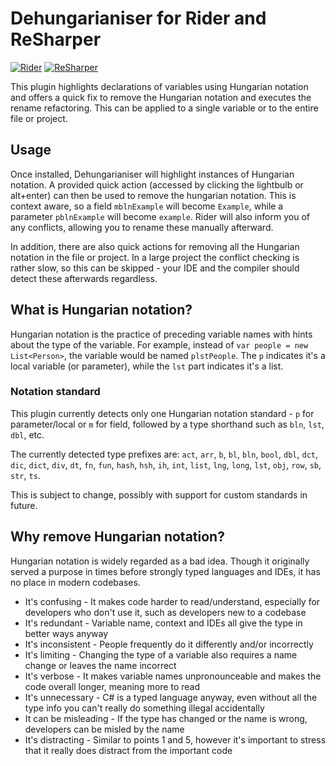 # Dehungarianiser for Rider and ReSharper

[![Rider](https://img.shields.io/jetbrains/plugin/v/21601-dehungarianiser.svg?label=Rider&colorB=0A7BBB&style=for-the-badge&logo=rider)](https://plugins.jetbrains.com/plugin/21601-dehungarianiser)
[![ReSharper](https://img.shields.io/jetbrains/plugin/v/21601-dehungarianiser.svg?label=ReSharper&colorB=0A7BBB&style=for-the-badge&logo=resharper)](https://plugins.jetbrains.com/plugin/21601-dehungarianiser)

This plugin highlights declarations of variables using Hungarian notation and offers a quick fix to remove the Hungarian notation and executes the rename refactoring. This can be applied to a single variable or to the entire file or project.

## Usage

Once installed, Dehungarianiser will highlight instances of Hungarian notation. A provided quick action (accessed by clicking the lightbulb or alt+enter) can then be used to remove the hungarian notation. This is context aware, so a field `mblnExample` will become `Example`, while a parameter `pblnExample` will become `example`. Rider will also inform you of any conflicts, allowing you to rename these manually afterward.

In addition, there are also quick actions for removing all the Hungarian notation in the file or project. In a large project the conflict checking is rather slow, so this can be skipped - your IDE and the compiler should detect these afterwards regardless.

## What is Hungarian notation?

Hungarian notation is the practice of preceding variable names with hints about the type of the variable. For example, instead of `var people = new List<Person>`, the variable would be named `plstPeople`. The `p` indicates it's a local variable (or parameter), while the `lst` part indicates it's a list.

### Notation standard

This plugin currently detects only one Hungarian notation standard - `p` for parameter/local or `m` for field, followed by a type shorthand such as `bln`, `lst`, `dbl`, etc.

The currently detected type prefixes are: `act`, `arr`, `b`, `bl`, `bln`, `bool`, `dbl`, `dct`, `dic`, `dict`, `div`, `dt`, `fn`, `fun`, `hash`, `hsh`, `ih`, `int`, `list`, `lng`, `long`, `lst`, `obj`, `row`, `sb`, `str`, `ts`.

This is subject to change, possibly with support for custom standards in future.

## Why remove Hungarian notation?

Hungarian notation is widely regarded as a bad idea. Though it originally served a purpose in times before strongly typed languages and IDEs, it has no place in modern codebases.

- It's confusing - It makes code harder to read/understand, especially for developers who don't use it, such as developers new to a codebase
- It's redundant - Variable name, context and IDEs all give the type in better ways anyway
- It's inconsistent - People frequently do it differently and/or incorrectly
- It's limiting - Changing the type of a variable also requires a name change or leaves the name incorrect
- It's verbose - It makes variable names unpronounceable and makes the code overall longer, meaning more to read
- It's unnecessary - C# is a typed language anyway, even without all the type info you can't really do something illegal accidentally
- It can be misleading - If the type has changed or the name is wrong, developers can be misled by the name
- It's distracting - Similar to points 1 and 5, however it's important to stress that it really does distract from the important code